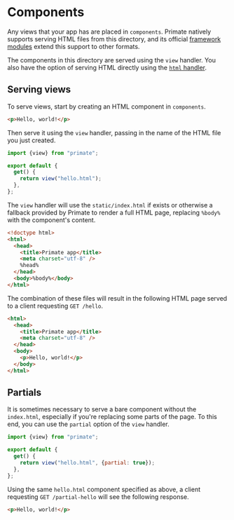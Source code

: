 # Components

Any views that your app has are placed in `components`. Primate natively
supports serving HTML files from this directory, and its official [framework
modules](/modules/frameworks) extend this support to other formats.

The components in this directory are served using the `view` handler. You also
have the option of serving HTML directly using the
[`html` handler](/guide/responses#html).

## Serving views

To serve views, start by creating an HTML component in `components`.

```html caption=components/hello.html
<p>Hello, world!</p>
```

Then serve it using the `view` handler, passing in the name of the HTML file
you just created.

```js caption=routes/hello.js
import {view} from "primate";

export default {
  get() {
    return view("hello.html");
  },
};
```

The `view` handler will use the `static/index.html` if exists or otherwise a
fallback provided by Primate to render a full HTML page, replacing `%body%`
with the component's content.

```html caption=static/index.html (default)
<!doctype html>
<html>
  <head>
    <title>Primate app</title>
    <meta charset="utf-8" />
    %head%
  </head>
  <body>%body%</body>
</html>
```

The combination of these files will result in the following HTML page served to
a client requesting `GET /hello`.

```html caption=response body at GET /hello
<html>
  <head>
    <title>Primate app</title>
    <meta charset="utf-8" />
  </head>
  <body>
    <p>Hello, world!</p>
  </body>
</html>
```

## Partials

It is sometimes necessary to serve a bare component without the `index.html`,
especially if you're replacing some parts of the page. To this end, you can use
the `partial` option of the `view` handler.

```js caption=routes/partial-hello.js
import {view} from "primate";

export default {
  get() {
    return view("hello.html", {partial: true});
  },
};
```

Using the same `hello.html` component specified as above, a client requesting
`GET /partial-hello` will see the following response.

```html caption=response body at GET /partial-hello
<p>Hello, world!</p>
```
